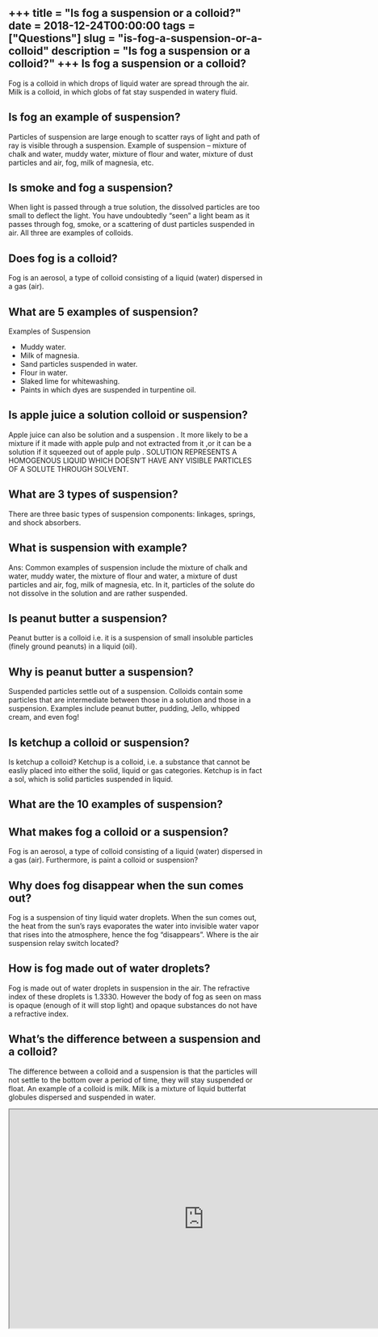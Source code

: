 +++
title = "Is fog a suspension or a colloid?"
date = 2018-12-24T00:00:00
tags = ["Questions"]
slug = "is-fog-a-suspension-or-a-colloid"
description = "Is fog a suspension or a colloid?"
+++
Is fog a suspension or a colloid?
---------------------------------

Fog is a colloid in which drops of liquid water are spread through the air. Milk is a colloid, in which globs of fat stay suspended in watery fluid.

Is fog an example of suspension?
--------------------------------

Particles of suspension are large enough to scatter rays of light and path of ray is visible through a suspension. Example of suspension – mixture of chalk and water, muddy water, mixture of flour and water, mixture of dust particles and air, fog, milk of magnesia, etc.

Is smoke and fog a suspension?
------------------------------

When light is passed through a true solution, the dissolved particles are too small to deflect the light. You have undoubtedly “seen” a light beam as it passes through fog, smoke, or a scattering of dust particles suspended in air. All three are examples of colloids.

Does fog is a colloid?
----------------------

Fog is an aerosol, a type of colloid consisting of a liquid (water) dispersed in a gas (air).

What are 5 examples of suspension?
----------------------------------

Examples of Suspension

- Muddy water.
- Milk of magnesia.
- Sand particles suspended in water.
- Flour in water.
- Slaked lime for whitewashing.
- Paints in which dyes are suspended in turpentine oil.

Is apple juice a solution colloid or suspension?
------------------------------------------------

Apple juice can also be solution and a suspension . It more likely to be a mixture if it made with apple pulp and not extracted from it ,or it can be a solution if it squeezed out of apple pulp . SOLUTION REPRESENTS A HOMOGENOUS LIQUID WHICH DOESN’T HAVE ANY VISIBLE PARTICLES OF A SOLUTE THROUGH SOLVENT.

What are 3 types of suspension?
-------------------------------

There are three basic types of suspension components: linkages, springs, and shock absorbers.

What is suspension with example?
--------------------------------

Ans: Common examples of suspension include the mixture of chalk and water, muddy water, the mixture of flour and water, a mixture of dust particles and air, fog, milk of magnesia, etc. In it, particles of the solute do not dissolve in the solution and are rather suspended.

Is peanut butter a suspension?
------------------------------

Peanut butter is a colloid i.e. it is a suspension of small insoluble particles (finely ground peanuts) in a liquid (oil).

Why is peanut butter a suspension?
----------------------------------

Suspended particles settle out of a suspension. Colloids contain some particles that are intermediate between those in a solution and those in a suspension. Examples include peanut butter, pudding, Jello, whipped cream, and even fog!

Is ketchup a colloid or suspension?
-----------------------------------

Is ketchup a colloid? Ketchup is a colloid, i.e. a substance that cannot be easliy placed into either the solid, liquid or gas categories. Ketchup is in fact a sol, which is solid particles suspended in liquid.

What are the 10 examples of suspension?
---------------------------------------

What makes fog a colloid or a suspension?
-----------------------------------------

Fog is an aerosol, a type of colloid consisting of a liquid (water) dispersed in a gas (air). Furthermore, is paint a colloid or suspension?

Why does fog disappear when the sun comes out?
----------------------------------------------

Fog is a suspension of tiny liquid water droplets. When the sun comes out, the heat from the sun’s rays evaporates the water into invisible water vapor that rises into the atmosphere, hence the fog “disappears”. Where is the air suspension relay switch located?

How is fog made out of water droplets?
--------------------------------------

Fog is made out of water droplets in suspension in the air. The refractive index of these droplets is 1.3330. However the body of fog as seen on mass is opaque (enough of it will stop light) and opaque substances do not have a refractive index.

What’s the difference between a suspension and a colloid?
---------------------------------------------------------

The difference between a colloid and a suspension is that the particles will not settle to the bottom over a period of time, they will stay suspended or float. An example of a colloid is milk. Milk is a mixture of liquid butterfat globules dispersed and suspended in water.

<iframe allow="accelerometer; autoplay; clipboard-write; encrypted-media; gyroscope; picture-in-picture" allowfullscreen="" class="__youtube_prefs__  epyt-is-override  no-lazyload" data-no-lazy="1" data-origheight="433" data-origwidth="770" data-skipgform_ajax_framebjll="" height="433" id="_ytid_44317" loading="lazy" src="https://www.youtube.com/embed/PmSIoaH31Yk?enablejsapi=1&autoplay=0&cc_load_policy=0&cc_lang_pref=&iv_load_policy=1&loop=0&modestbranding=0&rel=1&fs=1&playsinline=0&autohide=2&theme=dark&color=red&controls=1&" title="YouTube player" width="770"></iframe>